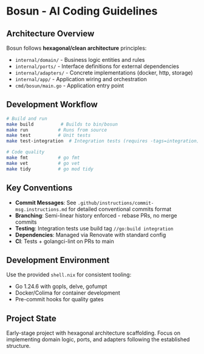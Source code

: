 # Bosun - AI Coding Guidelines

## Architecture Overview
Bosun follows **hexagonal/clean architecture** principles:
- `internal/domain/` - Business logic entities and rules
- `internal/ports/` - Interface definitions for external dependencies
- `internal/adapters/` - Concrete implementations (docker, http, storage)
- `internal/app/` - Application wiring and orchestration
- `cmd/bosun/main.go` - Application entry point

## Development Workflow
```bash
# Build and run
make build          # Builds to bin/bosun
make run           # Runs from source
make test          # Unit tests
make test-integration  # Integration tests (requires -tags=integration)

# Code quality
make fmt           # go fmt
make vet           # go vet
make tidy          # go mod tidy
```

## Key Conventions
- **Commit Messages**: See `.github/instructions/commit-msg.instructions.md` for detailed conventional commits format
- **Branching**: Semi-linear history enforced - rebase PRs, no merge commits
- **Testing**: Integration tests use build tag `//go:build integration`
- **Dependencies**: Managed via Renovate with standard config
- **CI**: Tests + golangci-lint on PRs to main

## Development Environment
Use the provided `shell.nix` for consistent tooling:
- Go 1.24.6 with gopls, delve, gofumpt
- Docker/Colima for container development
- Pre-commit hooks for quality gates

## Project State
Early-stage project with hexagonal architecture scaffolding. Focus on implementing domain logic, ports, and adapters following the established structure.
